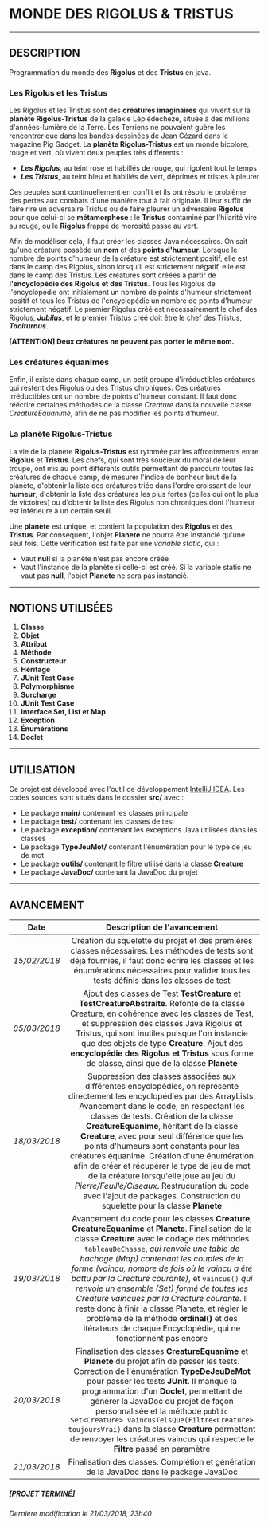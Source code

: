 # MONDE DES RIGOLUS & TRISTUS

----------------------------------------------------------

## DESCRIPTION

Programmation du monde des **Rigolus** et des **Tristus** en java.

### Les Rigolus et les Tristus

Les Rigolus et les Tristus sont des **créatures imaginaires** qui vivent sur la **planète Rigolus-Tristus** de la galaxie Lépiédechèze, située à des millions d'années-lumière de la Terre. Les Terriens ne pouvaient guère les rencontrer que dans les bandes dessinées de Jean Cézard dans le magazine Pig Gadget. La **planète Rigolus-Tristus** est un monde bicolore, rouge et vert, où vivent deux peuples très différents :
* **_Les Rigolus_**, au teint rose et habillés de rouge, qui rigolent tout le temps
* **_Les Tristus_**, au teint bleu et habillés de vert, déprimés et tristes à pleurer

Ces peuples sont continuellement en conflit et ils ont résolu le problème des pertes aux combats d'une manière tout à fait originale. Il leur suffit de faire rire un adversaire Tristus ou de faire pleurer un adversaire **Rigolus** pour que celui-ci se **métamorphose** : le **Tristus** contaminé par l'hilarité vire au rouge, ou le **Rigolus** frappé de morosité passe au vert.

Afin de modéliser cela, il faut créer les classes Java nécessaires.
On sait qu'une créature possède un **nom** et des **points d'humeur**.
Lorsque le nombre de points d'humeur de la créature est strictement positif, elle est dans le camp des Rigolus, sinon lorsqu'il est strictement négatif, elle est dans le camp des Tristus. Les créatures sont créées à partir de **l'encyclopédie des Rigolus et des Tristus**. Tous les Rigolus de l'encyclopédie ont initialement un nombre de points d'humeur strictement positif et tous les Tristus de l'encyclopédie un nombre de points d'humeur strictement négatif. Le premier Rigolus créé est nécessairement le chef des Rigolus, **_Jubilus_**, et le premier Tristus créé doit être le chef des Tristus, **_Taciturnus_**.

**[ATTENTION] Deux créatures ne peuvent pas porter le même nom.**

### Les créatures équanimes

Enfin, il existe dans chaque camp, un petit groupe d'irréductibles créatures qui restent des Rigolus ou des Tristus chroniques. Ces créatures irréductibles ont un nombre de points d'humeur constant. Il faut donc réécrire certaines méthodes de la classe _Creature_ dans la nouvelle classe _CreatureEquanime_, afin de ne pas modifier les points d'humeur.

### La planète Rigolus-Tristus

La vie de la planète **Rigolus-Tristus** est rythmée par les affrontements entre **Rigolus** et **Tristus**. Les chefs, qui sont très soucieux du moral de leur troupe, ont mis au point différents outils permettant de parcourir toutes les créatures de chaque camp, de mesurer l'indice de bonheur brut de la planète, d'obtenir la liste des créatures triée dans l'ordre croissant de leur **humeur**, d'obtenir la liste des créatures les plus fortes (celles qui ont le plus de victoires) ou d'obtenir la liste des Rigolus non chroniques dont l'humeur   est inférieure à un certain seuil.

Une **planète** est unique, et contient la population des **Rigolus** et des **Tristus**. Par conséquent, l'objet **Planete** ne pourra être instancié qu'une seul fois. Cette vérification est faite par une _variable static_, qui :

* Vaut **null** si la planète n'est pas encore créée
* Vaut l'instance de la planète si celle-ci est créé. Si la variable static ne vaut pas **null**, l'objet **Planete** ne sera pas instancié.

----------------------------------------------------------

## NOTIONS UTILISÉES

1. **Classe**
2. **Objet**
3. **Attribut**
4. **Méthode**
5. **Constructeur**
6. **Héritage**
7. **JUnit Test Case**
8. **Polymorphisme**
9. **Surcharge**
10. **JUnit Test Case**
11. **Interface Set, List et Map**
12. **Exception**
13. **Énumérations**
14. **Doclet**

----------------------------------------------------------

## UTILISATION

Ce projet est développé avec l'outil de développement [IntelliJ IDEA](https://www.jetbrains.com/idea/).
Les codes sources sont situés dans le dossier **src/** avec :
* Le package **main/** contenant les classes principale
* Le package **test/** contenant les classes de test
* Le package **exception/** contenant les exceptions Java utilisées dans les classes
* Le package **TypeJeuMot/** contenant l'énumération pour le type de jeu de mot
* Le package **outils/** contenant le filtre utilisé dans la classe **Creature**
* Le package **JavaDoc/** contenant la JavaDoc du projet

----------------------------------------------------------

## AVANCEMENT

| **Date** | **Description de l'avancement** |
|:---:|:---:|
| _15/02/2018_ | Création du squelette du projet et des premières classes nécessaires. Les méthodes de tests sont déjà fournies, il faut donc écrire les classes et les énumérations nécessaires pour valider tous les tests définis dans les classes de test |
| _05/03/2018_ | Ajout des classes de Test **TestCreature** et **TestCreatureAbstraite**.																								Refonte de la classe Creature, en cohérence avec les classes de Test, et suppression des classes Java Rigolus et Tristus, qui sont inutiles puisque l'on instancie que des objets de type **Creature**.																																										Ajout des **encyclopédie des Rigolus et Tristus** sous forme de classe, ainsi que de la classe **Planete** |
| _18/03/2018_ | Suppression des classes associées aux différentes encyclopédies, on représente directement les encyclopédies par des ArrayLists. Avancement dans le code, en respectant les classes de tests. Création de la classe **CreatureEquanime**, héritant de la classe **Creature**, avec pour seul différence que les points d'humeurs sont constants pour les créatures équanime. Création d'une énumération afin de créer et récupérer le type de jeu de mot de la créature lorsqu'elle joue au jeu du _Pierre/Feuille/Ciseaux_. Restrucuration du code avec l'ajout de packages. Construction du squelette pour la classe **Planete** |
| _19/03/2018_ | Avancement du code pour les classes **Creature**, **CreatureEquanime** et **Planete**. Finalisation de la classe **Creature** avec le codage des méthodes `tableauDeChasse`, _qui renvoie une table de hachage (Map) contenant les couples de la forme (vaincu, nombre de fois où le vaincu a été battu par la Creature courante)_, et `vaincus()` _qui renvoie un ensemble (Set) formé de toutes les Creature vaincues par la Creature courante_. Il reste donc à finir la classe Planete, et régler le problème de la méthode **ordinal()** et des itérateurs de chaque Encyclopédie, qui ne fonctionnent pas encore |
| _20/03/2018_ | Finalisation des classes **CreatureEquanime** et **Planete** du projet afin de passer les tests. Correction de l'énumération **TypeDeJeuDeMot** pour passer les tests **JUnit**. Il manque la programmation d'un **Doclet**, permettant de générer la JavaDoc du projet de façon personnalisée et la méthode `public Set<Creature> vaincusTelsQue(Filtre<Creature> toujoursVrai)` dans la classe **Creature** permettant de renvoyer les créatures vaincus qui respecte le **Filtre** passé en paramètre |
| _21/03/2018_ | Finalisation des classes. Complétion et génération de la JavaDoc dans le package JavaDoc |

##### [PROJET TERMINÉ]

_Dernière modification le 21/03/2018, 23h40_
